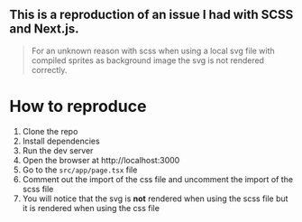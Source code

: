 ## This is a reproduction of an issue I had with SCSS and Next.js.

> For an unknown reason with scss when using a local svg file with compiled sprites as background image the svg is not rendered correctly.

# How to reproduce

1. Clone the repo
2. Install dependencies
3. Run the dev server
4. Open the browser at http://localhost:3000
5. Go to the `src/app/page.tsx` file
6. Comment out the import of the css file and uncomment the import of the scss file
7. You will notice that the svg is **not** rendered when using the scss file but it is rendered when using the css file
